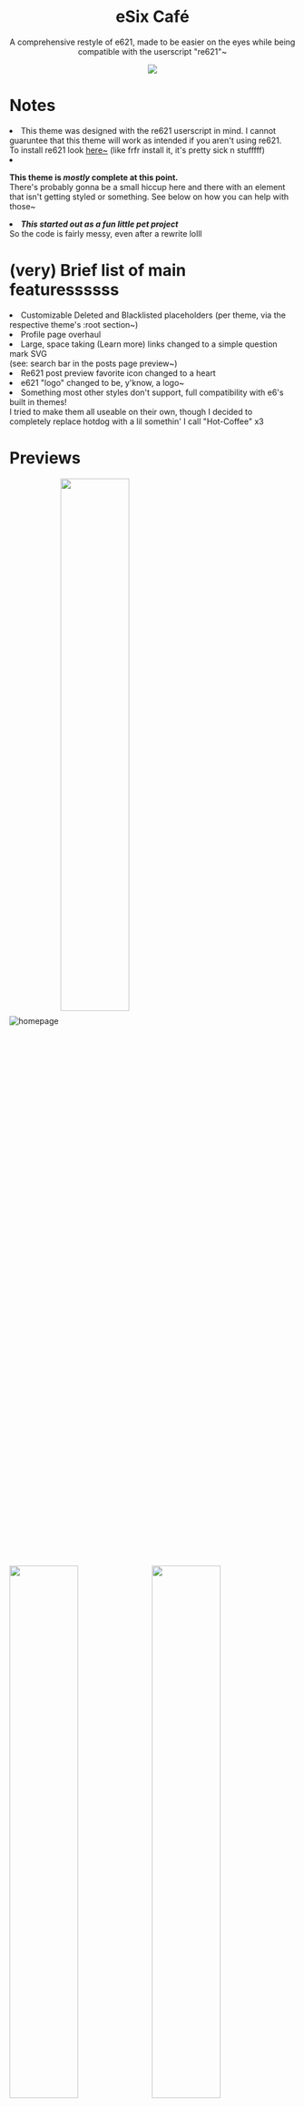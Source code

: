 <h1 align="center">eSix Café</h1>
<p align="center"  
   
A comprehensive restyle of e621, made to be easier on the eyes while being compatible with the userscript "re621"~

</p> <p align="center"   
   
<a align="center bottom" href="https://github.com/mandorinn/eSix-Cafe/raw/main/release/eSixCafe.user.css"><img src="https://img.shields.io/badge/Install%20directly%20with-Stylus-116b59.svg?longCache=true&style=flat"></img></a>
</p>

# Notes

<li>This theme was designed with the re621 userscript in mind. I cannot guaruntee that this theme will work as intended if you aren't using re621.
<br>To install re621 look <a href="https://e621.net/forum_topics/25872">here~</a> (like frfr install it, it's pretty sick n stufffff)</li>
<li>
   
**This theme is *mostly* complete at this point.** 
<br> There's probably gonna be a small hiccup here and there with an element that isn't getting styled or something. See below on how you can help with those~
</li>

<li
   
***This started out as a fun little pet project***
<br> So the code is fairly messy, even after a rewrite lolll </sup>

</li>

# (very) Brief list of main featuressssss

  <li>Customizable Deleted and Blacklisted placeholders (per theme, via the respective theme's :root section~)</li>
  <li>Profile page overhaul</li>
  <li>Large, space taking (Learn more) links changed to a simple question mark SVG<br>(see: search bar in the posts page preview~)</li>
  <li>Re621 post preview favorite icon changed to a heart</li>
  <li>e621 "logo" changed to be, y'know, a logo~</li>
  <li>Something most other styles don't support, full compatibility with e6's built in themes!
  <br> I tried to make them all useable on their own, though I decided to completely replace hotdog with a lil somethin' I call "Hot-Coffee" x3
  </li>
  
  
  # Previews
![homepage](https://github.com/mandorinn/eSix-Cafe/blob/main/full%20release%20previews%20uwu/homepage.jpg?raw=true)
<img align="center" src="https://github.com/mandorinn/eSix-Cafe/blob/main/full%20release%20previews%20uwu/posts%20page.jpg?raw=true" width="49%"> 
<img align="center" src="https://github.com/mandorinn/eSix-Cafe/blob/main/full%20release%20previews%20uwu/comments.png?raw=true" width="49%"> 
<img align="center" src="https://github.com/mandorinn/eSix-Cafe/blob/main/full%20release%20previews%20uwu/profile%20page.png?raw=true" width="49%"> 
<img align="center" src="https://github.com/mandorinn/eSix-Cafe/blob/main/full%20release%20previews%20uwu/popular%20page.png?raw=true" width="49%"> 



# Individual theme previews!
<p align="center">
<img src="https://github.com/mandorinn/eSix-Cafe/blob/main/full%20release%20previews%20uwu/pony.png?raw=true" width="49%"> 
<img src="https://github.com/mandorinn/eSix-Cafe/blob/main/full%20release%20previews%20uwu/bloodlust.png?raw=true" width="49%"> 
<img src="https://github.com/mandorinn/eSix-Cafe/blob/main/full%20release%20previews%20uwu/serpent.png?raw=true" width="49%"> 
<img src="https://github.com/mandorinn/eSix-Cafe/blob/main/full%20release%20previews%20uwu/hot%20coffee.png?raw=true" width="49%"> 
 
</p>
   
# Bug reporting (this applies to suggestions too I supposeeee)
  If you see an element that is unstyled, or if a styled element is behaving in a way that it shouldn't be,
  <br>**Create an issue, I'd like to keep my other socials free from random css element DMsssss lolll**
  <br>Preferably with the url, element and it's classes included (inspect element to get those~)
